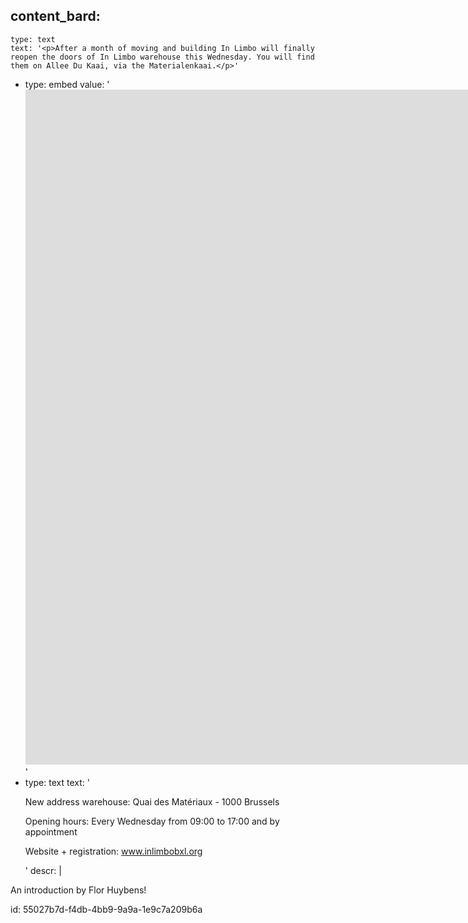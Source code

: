 content_bard:
  -
    type: text
    text: '<p>After a month of moving and building In Limbo will finally reopen the doors of In Limbo warehouse this Wednesday. You will find them on Allee Du Kaai, via the Materialenkaai.</p>'
  -
    type: embed
    value: '<iframe src="https://player.vimeo.com/video/533100102?badge=0&amp;autopause=0&amp;player_id=0&amp;app_id=58479" width="1920" height="1080" frameborder="0" allow="autoplay; fullscreen; picture-in-picture" allowfullscreen title="In Limbo"></iframe>'
  -
    type: text
    text: '<p>New address warehouse: Quai des Matériaux - 1000 Brussels</p><p>Opening hours: Every Wednesday from 09:00 to 17:00 and by appointment</p><p>Website + registration: <a href="http://www.inlimbobxl.org/?fbclid=IwAR2rAI5-nWF9iXyF7hvVaNasor6bjqaObOdH3gM_BmDwrsT544c3m1pwN-c" rel="nofollow noopener" target="_blank">www.inlimbobxl.org</a></p>'
descr: |
  <p>An introduction by Flor Huybens!
  </p>
  
id: 55027b7d-f4db-4bb9-9a9a-1e9c7a209b6a
